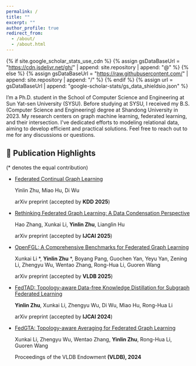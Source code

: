 ```yaml
---
permalink: /
title: ""
excerpt: ""
author_profile: true
redirect_from: 
  - /about/
  - /about.html
---
```


{% if site.google_scholar_stats_use_cdn %}
{% assign gsDataBaseUrl = "https://cdn.jsdelivr.net/gh/" | append: site.repository | append: "@" %}
{% else %}
{% assign gsDataBaseUrl = "https://raw.githubusercontent.com/" | append: site.repository | append: "/" %}
{% endif %}
{% assign url = gsDataBaseUrl | append: "google-scholar-stats/gs_data_shieldsio.json" %}

<span class='anchor' id='about-me'></span>



I’m a Ph.D. student in the School of Computer Science and Engineering at Sun Yat-sen University (SYSU). Before studying at SYSU, I received my B.S. (Computer Science and Engineering) degree at Shandong University in 2023. My research centers on graph machine learning, federated learning, and their intersection. I've dedicated efforts to modeling relational data, aiming to develop efficient and practical solutions. Feel free to reach out to me for any discussions or questions.




## 📝 Publication Highlights
(* denotes the equal contribution)
- [Federated Continual Graph Learning](https://arxiv.org/abs/2411.18919)
  
  Yinlin Zhu, Miao Hu, Di Wu
  
  arXiv preprint (accepted by **KDD 2025**)

- [Rethinking Federated Graph Learning: A Data Condensation Perspective](https://arxiv.org/abs/2505.02573)

  Hao Zhang, Xunkai Li, **Yinlin Zhu**, Lianglin Hu

  arXiv preprint (accepted by **IJCAI 2025**)
  
- [OpenFGL: A Comprehensive Benchmarks for Federated Graph Learning](https://arxiv.org/abs/2408.16288)
  
  Xunkai Li *, **Yinlin Zhu** *, Boyang Pang, Guochen Yan, Yeyu Yan, Zening Li, Zhengyu Wu, Wentao Zhang, Rong-Hua Li, Guoren Wang
  
  arXiv preprint (accepted by **VLDB 2025**)
  
- [FedTAD: Topology-aware Data-free Knowledge Distillation for Subgraph Federated Learning](https://arxiv.org/abs/2404.14061v2)
  
  **Yinlin Zhu**, Xunkai Li, Zhengyu Wu, Di Wu, Miao Hu, Rong-Hua Li
  
  arXiv preprint (accepted by **IJCAI 2024**)

- [FedGTA: Topology-aware Averaging for Federated Graph Learning](https://dl.acm.org/doi/abs/10.14778/3617838.3617842)
  
  Xunkai Li, Zhengyu Wu, Wentao Zhang, **Yinlin Zhu**, Rong-Hua Li, Guoren Wang
  
  Proceedings of the VLDB Endowment **(VLDB), 2024**






